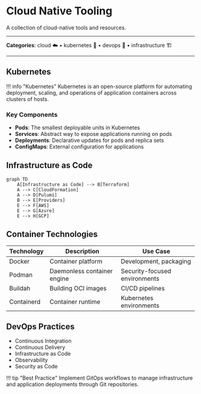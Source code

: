 # Cloud Native Tooling

A collection of cloud-native tools and resources.

---

**Categories**: cloud ☁️ • kubernetes 🚢 • devops 🔄 • infrastructure 🏗️

---

## Kubernetes

!!! info "Kubernetes"
    Kubernetes is an open-source platform for automating deployment, scaling, and operations of application containers across clusters of hosts.

### Key Components

- **Pods**: The smallest deployable units in Kubernetes
- **Services**: Abstract way to expose applications running on pods
- **Deployments**: Declarative updates for pods and replica sets
- **ConfigMaps**: External configuration for applications

## Infrastructure as Code

```mermaid
graph TD
    A[Infrastructure as Code] --> B[Terraform]
    A --> C[CloudFormation]
    A --> D[Pulumi]
    B --> E[Providers]
    E --> F[AWS]
    E --> G[Azure]
    E --> H[GCP]
```

## Container Technologies

| Technology | Description | Use Case |
|------------|-------------|----------|
| Docker     | Container platform | Development, packaging |
| Podman     | Daemonless container engine | Security-focused environments |
| Buildah    | Building OCI images | CI/CD pipelines |
| Containerd | Container runtime | Kubernetes environments |

## DevOps Practices

- Continuous Integration
- Continuous Delivery
- Infrastructure as Code
- Observability
- Security as Code

!!! tip "Best Practice"
    Implement GitOps workflows to manage infrastructure and application deployments through Git repositories.